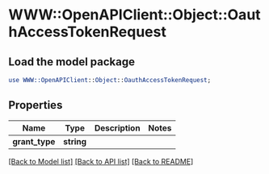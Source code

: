 # WWW::OpenAPIClient::Object::OauthAccessTokenRequest

## Load the model package
```perl
use WWW::OpenAPIClient::Object::OauthAccessTokenRequest;
```

## Properties
Name | Type | Description | Notes
------------ | ------------- | ------------- | -------------
**grant_type** | **string** |  | 

[[Back to Model list]](../README.md#documentation-for-models) [[Back to API list]](../README.md#documentation-for-api-endpoints) [[Back to README]](../README.md)


